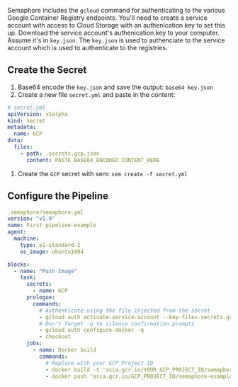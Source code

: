 Semaphore includes the `gcloud` command for authenticating to the
various Google Container Registry endpoints. You'll need to create a
service account with access to Cloud Storage with an authenication key
to set this up. Download the service account's authenication key to
your computer. Assume it's in `key.json`. The `key.json` is used to
authenciate to the service account which is used to authenticate to
the registries.

## Create the Secret

1. Base64 encode the `key.json` and save the output: `base64 key.json`
1. Create a new file `secret.yml` and paste in the content:

```yml
# secret.yml
apiVersion: v1alpha
kind: Secret
metadata:
  name: GCP
data:
  files:
    - path: .secrets.gcp.json
      content: PASTE_BASE64_ENCODED_CONTENT_HERE
```

1. Create the `GCP` secret with sem: `sem create -f secret.yml`

## Configure the Pipeline

```yml
.semaphore/semaphore.yml
version: "v1.0"
name: First pipeline example
agent:
  machine:
    type: e1-standard-2
    os_image: ubuntu1804

blocks:
  - name: "Push Image"
    task:
      secrets:
        - name: GCP
      prologue:
        commands:
          # Authenticate using the file injected from the secret
          - gcloud auth activate-service-account --key-file=.secrets.gcp_service_account.json
          # Don't forget -q to silence confirmation prompts
          - gcloud auth configure-docker -q
          - checkout
      jobs:
        - name: Docker build
          commands:
            # Replace with your GCP Project ID
            - docker build -t "asia.gcr.io/YOUR_GCP_PROJECT_ID/semaphore-example:${SEMAPHORE_GIT_SHA:0:7}" .
            - docker push "asia.gcr.io/GCP_PROJECT_ID/semaphore-example:${SEMAPHORE_GIT_SHA:0:7}"
```
